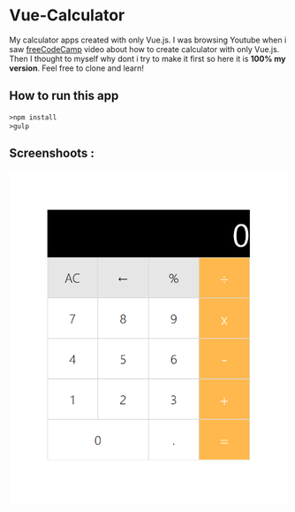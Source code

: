# Vue-Calculator
My calculator apps created with only Vue.js. I was browsing Youtube when i saw [freeCodeCamp](https://www.youtube.com/channel/UC8butISFwT-Wl7EV0hUK0BQ) video about how to create calculator with only Vue.js. Then I thought to myself why dont i try to make it first so here it is **100% my version**. Feel free to clone and learn!

## How to run this app
```
>npm install
>gulp
```

## Screenshoots :
![Attacking Screenshoots](screenshoots/1.png)
